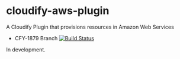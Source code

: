 cloudify-aws-plugin
===================

A Cloudify Plugin that provisions resources in Amazon Web Services

* CFY-1879 Branch [![Build Status](https://travis-ci.org/cloudify-cosmo/cloudify-aws-plugin.svg?branch=CFY-1879)](https://travis-ci.org/cloudify-cosmo/cloudify-aws-plugin)

In development.

